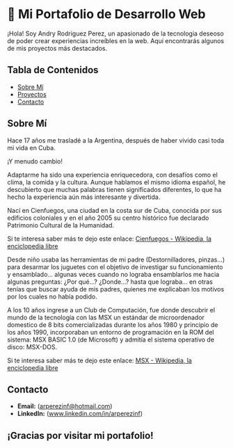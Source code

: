# 🚀 Mi Portafolio de Desarrollo Web

¡Hola! Soy Andry Rodriguez Perez, un apasionado de la tecnologia deseoso de poder crear experiencias increíbles en la web. Aquí encontrarás algunos de mis proyectos más destacados.

## Tabla de Contenidos

- [Sobre Mí](https://github.com/arperezinf/arperezinf/blob/main/README.md#sobre-m%C3%AD)
- [Proyectos](https://github.com/arperezinf/arperezinf/blob/main/README.md#proyectos)
- [Contacto](https://github.com/arperezinf/arperezinf#contacto)

## Sobre Mí

Hace 17 años me trasladé a la Argentina, después de haber vivido casi toda mi vida en Cuba. 

¡Y menudo cambio! 

Adaptarme ha sido una experiencia enriquecedora, con desafíos como el clima, la comida y la cultura. Aunque hablamos el mismo idioma español, he descubierto que muchas palabras tienen significados diferentes, lo que ha hecho la experiencia aún más interesante y divertida.

Nací en Cienfuegos, una ciudad en la costa sur de Cuba, conocida por sus edificios coloniales y en el año 2005 su centro histórico fue declarado Patrimonio Cultural de la Humanidad. 

Si te interesa saber más te dejo este enlace: [Cienfuegos - Wikipedia, la enciclopedia libre](https://es.wikipedia.org/wiki/Cienfuegos)

Desde niño usaba las herramientas de mi padre (Destornilladores, pinzas…) para desarmar los juguetes con el objetivo de investigar su funcionamiento y ensamblado... algunas veces cuando no lograba ensamblarlos me hacia algunas preguntas: ¿Por qué...? ¿Donde…? hasta que lograba… en otras tenías que buscar ayuda de mis padres, quienes me explicaban los motivos por los cuales no había podido.

A los 10 años ingrese a un Club de Computación, fue donde descubrir el mundo de la tecnología con las MSX un estándar de microordenador domestico de 8 bits comercializadas durante los años 1980 y principio de los años 1990, incorporaban un entorno de programación en la ROM del sistema: MSX BASIC 1.0 (de Microsoft) y admitía el sistema operativo de disco: MSX-DOS. 

Si te interesa saber más te dejo este enlace: [MSX - Wikipedia, la enciclopedia libre](https://es.wikipedia.org/wiki/MSX)

## Contacto

- **Email:** (arperezinf@hotmail.com)
- **LinkedIn:** (www.linkedin.com/in/arperezinf)

<div style=“background-color: #f0f0f0; padding: 10px; border-radius: 5px;”> <h2>¡Gracias por visitar mi portafolio!</h2></div>
